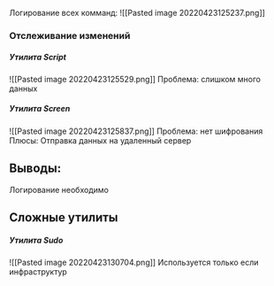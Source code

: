Логирование всех комманд:
![[Pasted image 20220423125237.png]] 
### Отслеживание изменений
##### Утилита Script
![[Pasted image 20220423125529.png]]
Проблема: слишком много данных

##### Утилита Screen
![[Pasted image 20220423125837.png]]
Проблема: нет шифрования
Плюсы: Отправка данных на удаленный сервер

## Выводы:

Логирование необходимо
## Сложные утилиты
##### Утилита Sudo
![[Pasted image 20220423130704.png]]
Используется только если инфраструктур